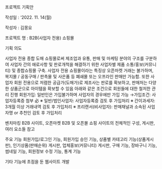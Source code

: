 프로젝트 기획안

작성일 : ‘2022. 11. 14(월)

작성자 : 김몽요

프로젝트 명 : B2B(사업자 전용) 쇼핑몰

기획 의도

사업자 전용 종합 도매 쇼핑몰로써 제조업과 유통, 판매 및 마케팅 분야의 구조를 구분하여 사업자 간의 애로사항 및 판로개척을 해결하기 위한 사업자별 제품 소통/홍보(커뮤니티) 및 종합쇼핑몰 구축.
사업자 전용 쇼핑몰이라는 특징상 오픈마켓 거래는 불가하며, 복지몰 / 공동구매 / 판촉물 및 사은품 등 폐쇄몰 또는 오프라인 판매만 가능함. 또한 사업자 회원 전용으로 저렴한 공급가(도매가)로 제조사는 판로를 확보하고, 판매처는 다양한 상품군으로 아이템을 확보할 수 있음
아래와 같은 조건으로 회원들에 대한 철저한 관리 진행
회원가입: 일반인은 가입불가하며 사업자의 경우에만 가입 가능
  →가입조건: 사업자등록증 첨부 必
	※ 일반/법인사업자: 사업자등록증 검토 후 가입처리
	※ 간이과세자: 3개월 이상 거래내역 검토 후 가입처리
	※ 프리랜서(비사업자): 판매채널과 소속된 사업자명 or 추천인 검토 후 가입처리

벤치마킹
B2B 사이트, 오픈마켓
B2B 및 오픈몰 쇼핑 사이트의 전체적인 구성, 게시판, 여러 요소들 참고

주요 기능 
회원가입/로그인 기능, 회원가입 승인 기능, 상품별 카테고리 기능(상품게시판), 인기상품(판매순위) 게시판, 업체홍보(커뮤니티) 게시판, 구매 기능, 장바구니 기능, 썸네일 기능, 회원정보 수정 기능, 통계 기능 

기타 
기능에 초점을 둔 웹사이트 개발

